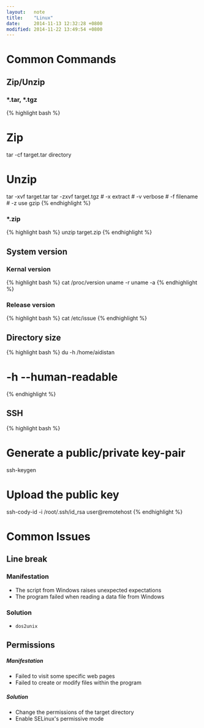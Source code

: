 ```yaml
---
layout:   note
title:    "Linux"
date:     2014-11-13 12:32:28 +0800
modified: 2014-11-22 13:49:54 +0800
---
```


# Common Commands

## Zip/Unzip

### *.tar, *.tgz

{% highlight bash %}
# Zip
tar -cf target.tar directory
# Unzip
tar -xvf target.tar
tar -zxvf target.tgz
    # -x extract
    # -v verbose
    # -f filename
    # -z use gzip
{% endhighlight %}

### *.zip

{% highlight bash %}
unzip target.zip
{% endhighlight %}

## System version

### Kernal version

{% highlight bash %}
cat /proc/version
uname -r
uname -a
{% endhighlight %}

### Release version

{% highlight bash %}
cat /etc/issue
{% endhighlight %}

## Directory size

{% highlight bash %}
du -h /home/aidistan
# -h --human-readable
{% endhighlight %}

## SSH

{% highlight bash %}
# Generate a public/private key-pair
ssh-keygen
# Upload the public key
ssh-cody-id -i /root/.ssh/id_rsa user@remotehost
{% endhighlight %}

# Common Issues

## Line break

### Manifestation

- The script from Windows raises unexpected expectations
- The program failed when reading a data file from Windows

### Solution

- `dos2unix`

## Permissions

##### Manifestation

- Failed to visit some specific web pages
- Failed to create or modify files within the program

##### Solution

- Change the permissions of the target directory
- Enable SELinux's permissive mode
